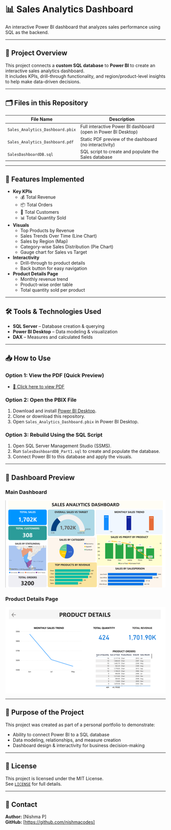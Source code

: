 # 📊 Sales Analytics Dashboard

An interactive Power BI dashboard that analyzes sales performance using SQL as the backend.  

---

## 📌 Project Overview
This project connects a **custom SQL database** to **Power BI** to create an interactive sales analytics dashboard.  
It includes KPIs, drill-through functionality, and region/product-level insights to help make data-driven decisions.

---

## 🗂 Files in this Repository
| File Name | Description |
|-----------|-------------|
| `Sales_Analytics_Dashboard.pbix` | Full interactive Power BI dashboard (open in Power BI Desktop) |
| `Sales_Analytics_Dashboard.pdf` | Static PDF preview of the dashboard (no interactivity) |
| `SalesDashboardDB.sql` | SQL script to create and populate the Sales database |

---

## 🚀 Features Implemented
- **Key KPIs**
  - 💰 Total Revenue
  - 📦 Total Orders
  - 👥 Total Customers
  - 📊 Total Quantity Sold
- **Visuals**
  - Top Products by Revenue
  - Sales Trends Over Time (Line Chart)
  - Sales by Region (Map)
  - Category-wise Sales Distribution (Pie Chart)
  - Gauge chart for Sales vs Target
- **Interactivity**
  - Drill-through to product details
  - Back button for easy navigation
- **Product Details Page**
  - Monthly revenue trend
  - Product-wise order table
  - Total quantity sold per product

---

## 🛠 Tools & Technologies Used
- **SQL Server** – Database creation & querying
- **Power BI Desktop** – Data modeling & visualization
- **DAX** – Measures and calculated fields

---

## 📥 How to Use

### **Option 1: View the PDF (Quick Preview)**
- [📄 Click here to view PDF](./Sales_Analytics_Dashboard.pdf)

### **Option 2: Open the PBIX File**
1. Download and install [Power BI Desktop](https://powerbi.microsoft.com/desktop/).
2. Clone or download this repository.
3. Open `Sales_Analytics_Dashboard.pbix` in Power BI Desktop.

### **Option 3: Rebuild Using the SQL Script**
1. Open SQL Server Management Studio (SSMS).
2. Run `SalesDashboardDB_Part1.sql` to create and populate the database.
3. Connect Power BI to this database and apply the visuals.

---

## 📸 Dashboard Preview

### **Main Dashboard**
![Main Dashboard](./Screenshots/main_dashboard.png)

### **Product Details Page**
![Product Details](./Screenshots/product_details.png)

---

## 🎯 Purpose of the Project
This project was created as part of a personal portfolio to demonstrate:
- Ability to connect Power BI to a SQL database
- Data modeling, relationships, and measure creation
- Dashboard design & interactivity for business decision-making

---

## 📜 License

This project is licensed under the MIT License.  
See [`LICENSE`](LICENSE) for full details.

---

## 📧 Contact
**Author:** [Nishma P]  
**GitHub:** [https://github.com/nishmacodes]  

